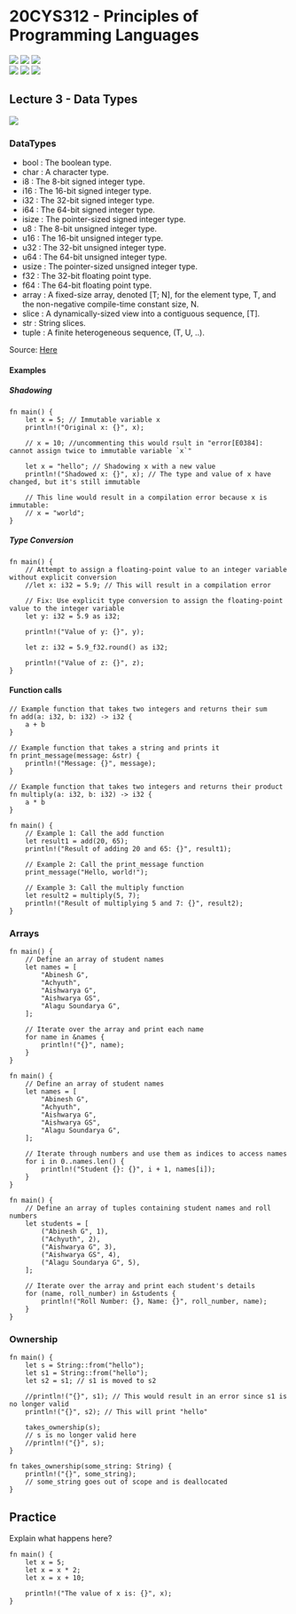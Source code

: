 # 20CYS312 - Principles of Programming Languages
![](https://img.shields.io/badge/Batch-21CYS-lightgreen) ![](https://img.shields.io/badge/UG-blue) ![](https://img.shields.io/badge/Subject-PPL-blue) <br/>
![](https://img.shields.io/badge/Lecture-2-orange) ![](https://img.shields.io/badge/Practical-3-orange) ![](https://img.shields.io/badge/Credits-3-orange)

## Lecture 3 - Data Types
![](https://img.shields.io/badge/-7th_May-orange)

### DataTypes
- bool : The boolean type.
- char : A character type.
- i8 : The 8-bit signed integer type.
- i16 : The 16-bit signed integer type.
- i32 : The 32-bit signed integer type.
- i64 : The 64-bit signed integer type.
- isize : The pointer-sized signed integer type.
- u8 : The 8-bit unsigned integer type.
- u16 : The 16-bit unsigned integer type.
- u32 : The 32-bit unsigned integer type.
- u64 : The 64-bit unsigned integer type.
- usize : The pointer-sized unsigned integer type.
- f32 : The 32-bit floating point type.
- f64 : The 64-bit floating point type.
- array : A fixed-size array, denoted [T; N], for the element type, T, and the non-negative compile-time constant size, N.
- slice : A dynamically-sized view into a contiguous sequence, [T].
- str : String slices.
- tuple : A finite heterogeneous sequence, (T, U, ..).

Source: [Here](https://www.codingame.com/playgrounds/365/getting-started-with-rust/primitive-data-types#:~:text=i32%20%3A%20The%2032-bit%20signed,16-bit%20unsigned%20integer%20type.)

#### Examples

##### Shadowing
```
fn main() {
    let x = 5; // Immutable variable x
    println!("Original x: {}", x);
	
	// x = 10; //uncommenting this would rsult in "error[E0384]: cannot assign twice to immutable variable `x`"

    let x = "hello"; // Shadowing x with a new value
    println!("Shadowed x: {}", x); // The type and value of x have changed, but it's still immutable

    // This line would result in a compilation error because x is immutable:
    // x = "world"; 
}
```

##### Type Conversion 
```
fn main() {
    // Attempt to assign a floating-point value to an integer variable without explicit conversion
    //let x: i32 = 5.9; // This will result in a compilation error

    // Fix: Use explicit type conversion to assign the floating-point value to the integer variable
    let y: i32 = 5.9 as i32;

    println!("Value of y: {}", y);
	
	let z: i32 = 5.9_f32.round() as i32;

    println!("Value of z: {}", z);
}
```

#### Function calls
```
// Example function that takes two integers and returns their sum
fn add(a: i32, b: i32) -> i32 {
    a + b
}

// Example function that takes a string and prints it
fn print_message(message: &str) {
    println!("Message: {}", message);
}

// Example function that takes two integers and returns their product
fn multiply(a: i32, b: i32) -> i32 {
    a * b
}

fn main() {
    // Example 1: Call the add function
    let result1 = add(20, 65);
    println!("Result of adding 20 and 65: {}", result1);

    // Example 2: Call the print_message function
    print_message("Hello, world!");

    // Example 3: Call the multiply function
    let result2 = multiply(5, 7);
    println!("Result of multiplying 5 and 7: {}", result2);
}
```

### Arrays 
```
fn main() {
    // Define an array of student names
    let names = [
        "Abinesh G",
        "Achyuth",
        "Aishwarya G",
        "Aishwarya GS",
        "Alagu Soundarya G",
    ];

    // Iterate over the array and print each name
    for name in &names {
        println!("{}", name);
    }
}
```

```
fn main() {
    // Define an array of student names
    let names = [
        "Abinesh G",
        "Achyuth",
        "Aishwarya G",
        "Aishwarya GS",
        "Alagu Soundarya G",
    ];

    // Iterate through numbers and use them as indices to access names
    for i in 0..names.len() {
        println!("Student {}: {}", i + 1, names[i]);
    }
}
```
```
fn main() {
    // Define an array of tuples containing student names and roll numbers
    let students = [
        ("Abinesh G", 1),
        ("Achyuth", 2),
        ("Aishwarya G", 3),
        ("Aishwarya GS", 4),
        ("Alagu Soundarya G", 5),
    ];

    // Iterate over the array and print each student's details
    for (name, roll_number) in &students {
        println!("Roll Number: {}, Name: {}", roll_number, name);
    }
}
```

### Ownership 
```
fn main() {
    let s = String::from("hello");
    let s1 = String::from("hello");
    let s2 = s1; // s1 is moved to s2
    
    //println!("{}", s1); // This would result in an error since s1 is no longer valid
    println!("{}", s2); // This will print "hello"

    takes_ownership(s);
    // s is no longer valid here
	//println!("{}", s);
}

fn takes_ownership(some_string: String) {
    println!("{}", some_string);
    // some_string goes out of scope and is deallocated
}
```
## Practice

Explain what happens here?
```
fn main() {
    let x = 5;
    let x = x * 2;
    let x = x + 10;

    println!("The value of x is: {}", x);
}
```
